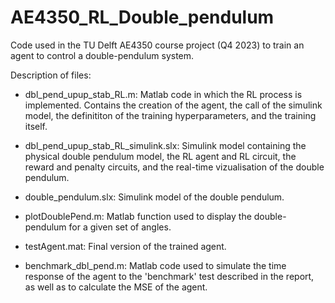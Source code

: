 # AE4350_RL_Double_pendulum
Code used in the TU Delft AE4350 course project (Q4 2023) to train an agent to control a double-pendulum system.

Description of files:

- dbl_pend_upup_stab_RL.m: Matlab code in which the RL process is implemented. Contains the creation of the agent, the call of the simulink model, the definititon of the training hyperparameters, and the training itself.
  
- dbl_pend_upup_stab_RL_simulink.slx: Simulink model containing the physical double pendulum model, the RL agent and RL circuit, the reward and penalty circuits, and the real-time vizualisation of the double pendulum.
  
- double_pendulum.slx: Simulink model of the double pendulum.
  
- plotDoublePend.m: Matlab function used to display the double-pendulum for a given set of angles.
  
- testAgent.mat: Final version of the trained agent.
  
- benchmark_dbl_pend.m: Matlab code used to simulate the time response of the agent to the 'benchmark' test described in the report, as well as to calculate the MSE of the agent.
